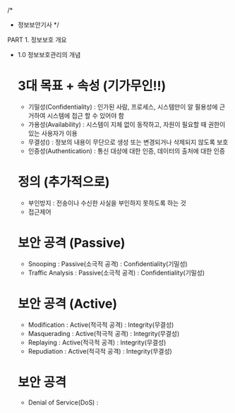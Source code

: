 /*
 * 정보보안기사
 */

PART 1. 정보보호 개요
- 1.0 정보보호관리의 개념
    # 3대 목표 + 속성 (기가무인!!)
    - 기밀성(Confidentiality) : 인가된 사람, 프로세스, 시스템만이 알 필용성에 근거하여 시스템에 접근 할 수 있어야 함
    - 가용성(Availability) : 시스템이 지체 없이 동작하고, 자원이 필요할 때 권한이 있는 사용자가 이용
    - 무결성() : 정보의 내용이 무단으로 생성 또는 변경되거나 삭제되지 않도록 보호
    - 인증성(Authentication) : 통신 대상에 대한 인증, 데이터의 출처에 대한 인증
    # 정의 (추가적으로)
    - 부인방지 : 전송이나 수신한 사실을 부인하지 못하도록 하는 것
    - 접근제어

    # 보안 공격 (Passive)
    - Snooping : Passive(소극적 공격) : Confidentiality(기밀성)
    - Traffic Analysis : Passive(소극적 공격) : Confidentiality(기밀성)

    # 보안 공격 (Active)
    - Modification : Active(적극적 공격) : Integrity(무결성)
    - Masquerading : Active(적극적 공격) : Integrity(무결성)
    - Replaying : Active(적극적 공격) : Integrity(무결성)
    - Repudiation : Active(적극적 공격) : Integrity(무결성)

    # 보안 공격
    - Denial of Service(DoS) : 

